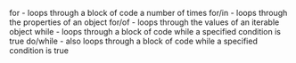 for - loops through a block of code a number of times
for/in - loops through the properties of an object
for/of - loops through the values of an iterable object
while - loops through a block of code while a specified condition is true
do/while - also loops through a block of code while a specified condition is true